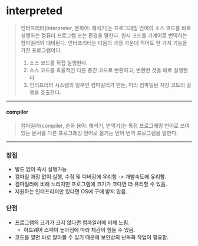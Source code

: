 # interpreted
>인터프리터(interpreter, 문화어: 해석기)는 프로그래밍 언어의 소스 코드를 바로 실행하는 컴퓨터 프로그램 또는 환경을 말한다. 원시 코드를 기계어로 번역하는 컴파일러와 대비된다. 인터프리터는 다음의 과정 가운데 적어도 한 가지 기능을 가진 프로그램이다.
> 1. 소스 코드를 직접 실행한다.
> 2. 소스 코드를 효율적인 다른 중간 코드로 변환하고, 변환한 것을 바로 실행한다
> 3. 인터프리터 시스템의 일부인 컴파일러가 만든, 미리 컴파일된 저장 코드의 실행을 호출한다.
---
#### compiler
> 컴파일러(compiler, 순화 용어: 해석기, 번역기)는 특정 프로그래밍 언어로 쓰여 있는 문서를 다른 프로그래밍 언어로 옮기는 언어 번역 프로그램을 말한다.
---
### 장점
  * 빌드 없이 즉시 실행가능
  * 컴파일 과정 없이 실행, 수정 및 디버깅에 유리함 -> 개발속도에 유리함.
  * 컴파일러에 비해 느리지만 프로그램에 크기가 크다면 더 유리할 수 있음.
  * 지원하는 인터프리터만 있다면 OS에 구애 받지 않음.

### 단점
  * 프로그램의 크기가 크지 않다면 컴파일러에 비해 느림.
    - 하드웨어 스펙이 높아짐에 따라 체감이 힘들 수 있음.
  * 코드를 열면 바로 알아볼 수 있기 때문에 보안상의 난독화 작업이 필요함.
